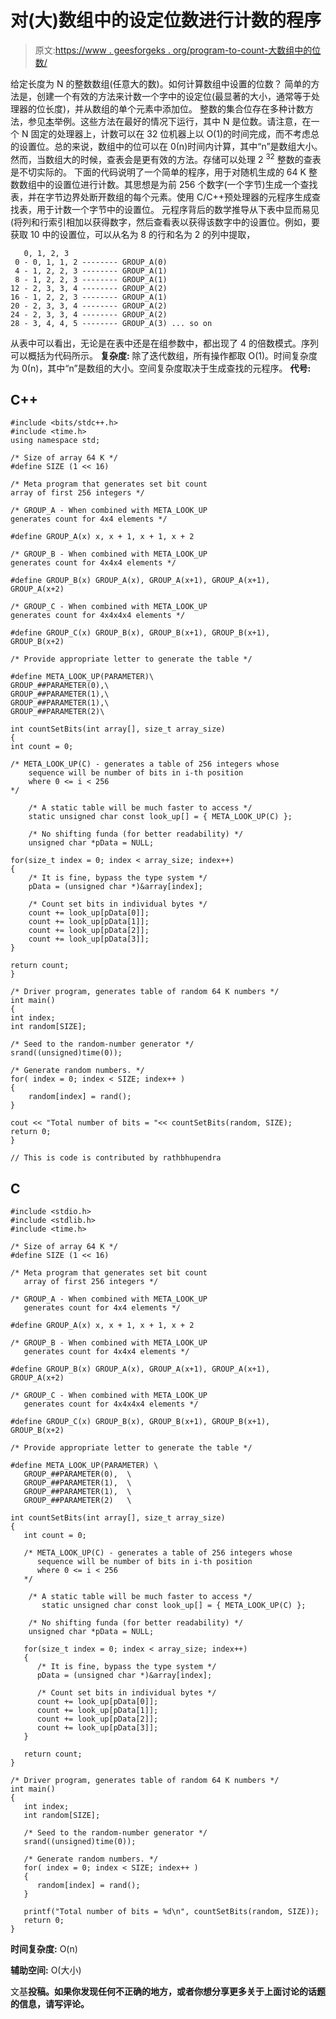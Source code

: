 # 对(大)数组中的设定位数进行计数的程序

> 原文:[https://www . geesforgeks . org/program-to-count-大数组中的位数/](https://www.geeksforgeeks.org/program-to-count-number-of-set-bits-in-an-big-array/)

给定长度为 N 的整数数组(任意大的数)。如何计算数组中设置的位数？
简单的方法是，创建一个有效的方法来计数一个字中的设定位(最显著的大小，通常等于处理器的位长度)，并从数组的单个元素中添加位。
整数的集合位存在多种计数方法，参见[本](https://www.geeksforgeeks.org/count-set-bits-in-an-integer/)举例。这些方法在最好的情况下运行，其中 N 是位数。请注意，在一个 N 固定的处理器上，计数可以在 32 位机器上以 O(1)的时间完成，而不考虑总的设置位。总的来说，数组中的位可以在 0(n)时间内计算，其中“n”是数组大小。
然而，当数组大的时候，查表会是更有效的方法。存储可以处理 2 <sup>32</sup> 整数的查表是不切实际的。
下面的代码说明了一个简单的程序，用于对随机生成的 64 K 整数数组中的设置位进行计数。其思想是为前 256 个数字(一个字节)生成一个查找表，并在字节边界处断开数组的每个元素。使用 C/C++预处理器的元程序生成查找表，用于计数一个字节中的设置位。
元程序背后的数学推导从下表中显而易见(将列和行索引相加以获得数字，然后查看表以获得该数字中的设置位。例如，要获取 10 中的设置位，可以从名为 8 的行和名为 2 的列中提取，

```
   0, 1, 2, 3
 0 - 0, 1, 1, 2 -------- GROUP_A(0)
 4 - 1, 2, 2, 3 -------- GROUP_A(1)
 8 - 1, 2, 2, 3 -------- GROUP_A(1)
12 - 2, 3, 3, 4 -------- GROUP_A(2)
16 - 1, 2, 2, 3 -------- GROUP_A(1)
20 - 2, 3, 3, 4 -------- GROUP_A(2)
24 - 2, 3, 3, 4 -------- GROUP_A(2)
28 - 3, 4, 4, 5 -------- GROUP_A(3) ... so on
```

从表中可以看出，无论是在表中还是在组参数中，都出现了 4 的倍数模式。序列可以概括为代码所示。
**复杂度:**
除了迭代数组，所有操作都取 O(1)。时间复杂度为 0(n)，其中“n”是数组的大小。空间复杂度取决于生成查找的元程序。
**代号:**

## C++

```
#include <bits/stdc++.h>
#include <time.h>
using namespace std;

/* Size of array 64 K */
#define SIZE (1 << 16)

/* Meta program that generates set bit count
array of first 256 integers */

/* GROUP_A - When combined with META_LOOK_UP
generates count for 4x4 elements */

#define GROUP_A(x) x, x + 1, x + 1, x + 2

/* GROUP_B - When combined with META_LOOK_UP
generates count for 4x4x4 elements */

#define GROUP_B(x) GROUP_A(x), GROUP_A(x+1), GROUP_A(x+1), GROUP_A(x+2)

/* GROUP_C - When combined with META_LOOK_UP
generates count for 4x4x4x4 elements */

#define GROUP_C(x) GROUP_B(x), GROUP_B(x+1), GROUP_B(x+1), GROUP_B(x+2)

/* Provide appropriate letter to generate the table */

#define META_LOOK_UP(PARAMETER)\
GROUP_##PARAMETER(0),\
GROUP_##PARAMETER(1),\
GROUP_##PARAMETER(1),\
GROUP_##PARAMETER(2)\

int countSetBits(int array[], size_t array_size)
{
int count = 0;

/* META_LOOK_UP(C) - generates a table of 256 integers whose
    sequence will be number of bits in i-th position
    where 0 <= i < 256
*/

    /* A static table will be much faster to access */
    static unsigned char const look_up[] = { META_LOOK_UP(C) };

    /* No shifting funda (for better readability) */
    unsigned char *pData = NULL;

for(size_t index = 0; index < array_size; index++)
{
    /* It is fine, bypass the type system */
    pData = (unsigned char *)&array[index];

    /* Count set bits in individual bytes */
    count += look_up[pData[0]];
    count += look_up[pData[1]];
    count += look_up[pData[2]];
    count += look_up[pData[3]];
}

return count;
}

/* Driver program, generates table of random 64 K numbers */
int main()
{
int index;
int random[SIZE];

/* Seed to the random-number generator */
srand((unsigned)time(0));

/* Generate random numbers. */
for( index = 0; index < SIZE; index++ )
{
    random[index] = rand();
}

cout << "Total number of bits = "<< countSetBits(random, SIZE);
return 0;
}

// This is code is contributed by rathbhupendra
```

## C

```
#include <stdio.h>
#include <stdlib.h>
#include <time.h>

/* Size of array 64 K */
#define SIZE (1 << 16)

/* Meta program that generates set bit count
   array of first 256 integers */

/* GROUP_A - When combined with META_LOOK_UP
   generates count for 4x4 elements */

#define GROUP_A(x) x, x + 1, x + 1, x + 2

/* GROUP_B - When combined with META_LOOK_UP
   generates count for 4x4x4 elements */

#define GROUP_B(x) GROUP_A(x), GROUP_A(x+1), GROUP_A(x+1), GROUP_A(x+2)

/* GROUP_C - When combined with META_LOOK_UP
   generates count for 4x4x4x4 elements */

#define GROUP_C(x) GROUP_B(x), GROUP_B(x+1), GROUP_B(x+1), GROUP_B(x+2)

/* Provide appropriate letter to generate the table */

#define META_LOOK_UP(PARAMETER) \
   GROUP_##PARAMETER(0),  \
   GROUP_##PARAMETER(1),  \
   GROUP_##PARAMETER(1),  \
   GROUP_##PARAMETER(2)   \

int countSetBits(int array[], size_t array_size)
{
   int count = 0;

   /* META_LOOK_UP(C) - generates a table of 256 integers whose
      sequence will be number of bits in i-th position
      where 0 <= i < 256
   */

    /* A static table will be much faster to access */
       static unsigned char const look_up[] = { META_LOOK_UP(C) };

    /* No shifting funda (for better readability) */
    unsigned char *pData = NULL;

   for(size_t index = 0; index < array_size; index++)
   {
      /* It is fine, bypass the type system */
      pData = (unsigned char *)&array[index];

      /* Count set bits in individual bytes */
      count += look_up[pData[0]];
      count += look_up[pData[1]];
      count += look_up[pData[2]];
      count += look_up[pData[3]];
   }

   return count;
}

/* Driver program, generates table of random 64 K numbers */
int main()
{
   int index;
   int random[SIZE];

   /* Seed to the random-number generator */
   srand((unsigned)time(0));

   /* Generate random numbers. */
   for( index = 0; index < SIZE; index++ )
   {
      random[index] = rand();
   }

   printf("Total number of bits = %d\n", countSetBits(random, SIZE));
   return 0;
}
```

**时间复杂度:** O(n)

**辅助空间:** O(大小)

文基**投稿。如果你发现任何不正确的地方，或者你想分享更多关于上面讨论的话题的信息，请写评论。**